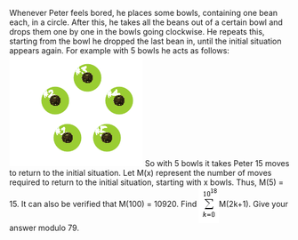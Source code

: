   Whenever Peter feels bored, he places some bowls, containing one bean each, in a circle. After this, he takes all the beans out of a certain bowl and drops them one by one in the bowls going clockwise. He repeats this, starting from the bowl he dropped the last bean in, until the initial situation appears again. For example with 5 bowls he acts as follows:    <img src="project/images/p_335_mancala.gif" />    So with 5 bowls it takes Peter 15 moves to return to the initial situation.    Let M(x) represent the number of moves required to return to the initial situation, starting with x bowls. Thus, M(5) = 15. It can also be verified that M(100) = 10920.    Find <img style="vertical-align:middle" src="project/images/p_335_sum.gif" />M(2k+1). Give your answer modulo 79.      